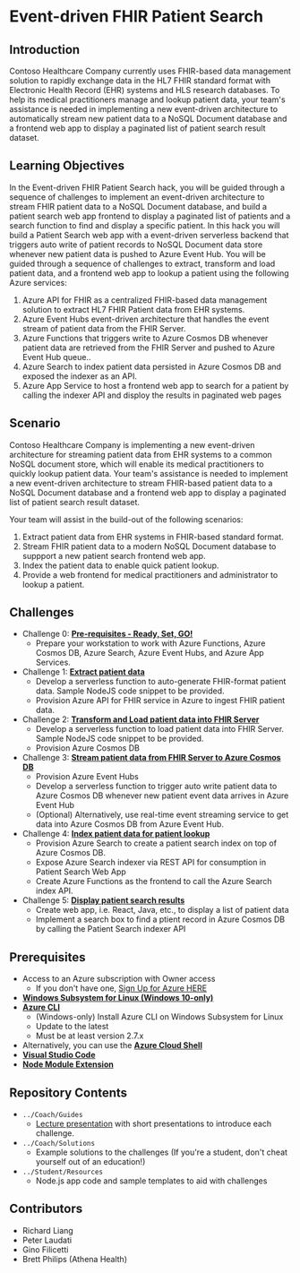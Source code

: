 # Event-driven FHIR Patient Search
## Introduction
Contoso Healthcare Company currently uses FHIR-based data management solution to rapidly exchange data in the HL7 FHIR standard format with Electronic Health Record (EHR) systems and HLS research databases.  To help its medical practitioners manage and lookup patient data, your team's assistance is needed in implementing a new event-driven architecture to automatically stream new patient data to a NoSQL Document database and a frontend web app to display a paginated list of patient search result dataset.  

 
## Learning Objectives
In the Event-driven FHIR Patient Search hack, you will be guided through a sequence of challenges to implement an event-driven architecture to stream FHIR patient data to a NoSQL Document database, and build a patient search web app frontend to display a paginated list of patients and a search function to find and display a specific patient.
In this hack you will build a Patient Search web app with a event-driven serverless backend that triggers auto write of patient records to NoSQL Document data store whenever new patient data is pushed to Azure Event Hub.  You will be guided through a sequence of challenges to extract, transform and load patient data, and a frontend web app to lookup a patient using the following Azure services:
1. Azure API for FHIR as a centralized FHIR-based data management solution to extract HL7 FHIR Patient data from EHR systems.
2. Azure Event Hubs event-driven architecture that handles the event stream of patient data from the FHIR Server.
3. Azure Functions that triggers write to Azure Cosmos DB whenever patient data are retrieved from the FHIR Server and pushed to Azure Event Hub queue..
4. Azure Search to index patient data persisted in Azure Cosmos DB and exposed the indexer as an API.
5. Azure App Service to host a frontend web app to search for a patient by calling the indexer API and disploy the results in paginated web pages

## Scenario
Contoso Healthcare Company is implementing a new event-driven architecture for streaming patient data from EHR systems to a common NoSQL document store, which will enable its medical practitioners to quickly lookup patient data.  Your team's assistance is needed to implement a new event-driven architecture to stream FHIR-based patient data to a NoSQL Document database and a frontend web app to display a paginated list of patient search result dataset.  

Your team will assist in the build-out of the following scenarios:
1. Extract patient data from EHR systems in FHIR-based standard format.
2. Stream FHIR patient data to a modern NoSQL Document database to suppport a new patient search frontend web app.
3. Index the patient data to enable quick patient lookup. 
4. Provide a web frontend for medical practitioners and administrator to lookup a patient.

## Challenges
- Challenge 0: **[Pre-requisites - Ready, Set, GO!](Student/Challenge00.md)**
   - Prepare your workstation to work with Azure Functions, Azure Cosmos DB, Azure Search, Azure Event Hubs, and Azure App Services.
- Challenge 1: **[Extract patient data](Student/Challenge01.md)**
   - Develop a serverless function to auto-generate FHIR-format patient data. Sample NodeJS code snippet to be provided.
   - Provision Azure API for FHIR service in Azure to ingest FHIR patient data.
- Challenge 2: **[Transform and Load patient data into FHIR Server](Student/Challenge02.md)**
   - Develop a serverless function to load patient data into FHIR Server.  Sample NodeJS code snippet to be provided.
   - Provision Azure Cosmos DB
- Challenge 3: **[Stream patient data from FHIR Server to Azure Cosmos DB](Student/Challenge03.md)**
   - Provision Azure Event Hubs
   - Develop a serverless function to trigger auto write patient data to Azure Cosmos DB whenever new patient event data arrives in Azure Event Hub
   - (Optional) Alternatively, use real-time event streaming service to get data into Azure Cosmos DB from Azure Event Hub.
- Challenge 4: **[Index patient data for patient lookup](Student/Challenge04.md)**
   - Provision Azure Search to create a patient search index on top of Azure Cosmos DB.
   - Expose Azure Search indexer via REST API for consumption in Patient Search Web App
   - Create Azure Functions as the frontend to call the Azure Search index API.
- Challenge 5: **[Display patient search results](Student/Challenge05.md)**
   - Create web app, i.e. React, Java, etc., to display a list of patient data
   - Implement a search box to find a ptient record in Azure Cosmos DB by calling the Patient Search indexer API

## Prerequisites
- Access to an Azure subscription with Owner access
   - If you don't have one, [Sign Up for Azure HERE](https://azure.microsoft.com/en-us/free/)
- [**Windows Subsystem for Linux (Windows 10-only)**](https://docs.microsoft.com/en-us/windows/wsl/install-win10)
- [**Azure CLI**](https://docs.microsoft.com/en-us/cli/azure/install-azure-cli)
   - (Windows-only) Install Azure CLI on Windows Subsystem for Linux
   - Update to the latest
   - Must be at least version 2.7.x
- Alternatively, you can use the [**Azure Cloud Shell**](https://shell.azure.com/)
- [**Visual Studio Code**](https://code.visualstudio.com/)
- [**Node Module Extension**](https://code.visualstudio.com/docs/nodejs/extensions)

## Repository Contents
- `../Coach/Guides`
  - [Lecture presentation](Coach/Guides/Lectures.pptx) with short presentations to introduce each challenge.
- `../Coach/Solutions`
   - Example solutions to the challenges (If you're a student, don't cheat yourself out of an education!)
- `../Student/Resources`
   - Node.js app code and sample templates to aid with challenges

## Contributors
- Richard Liang
- Peter Laudati
- Gino Filicetti
- Brett Philips (Athena Health)


